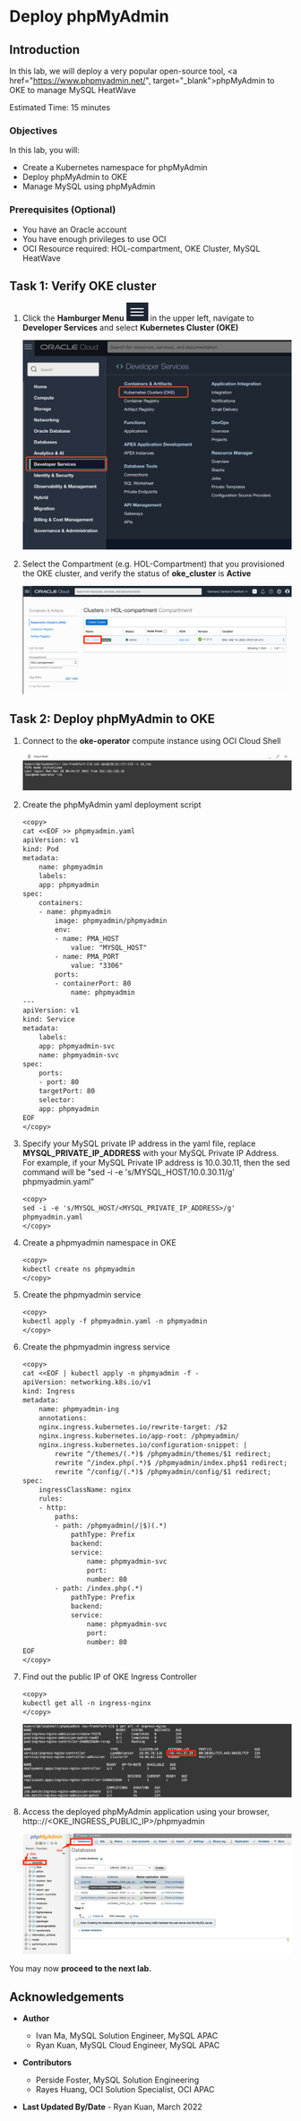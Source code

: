 # Deploy phpMyAdmin

## Introduction

In this lab, we will deploy a very popular open-source tool, <a href="https://www.phpmyadmin.net/", target="\_blank">phpMyAdmin</a> to OKE to manage MySQL HeatWave

Estimated Time: 15 minutes

### Objectives

In this lab, you will:

* Create a Kubernetes namespace for phpMyAdmin
* Deploy phpMyAdmin to OKE
* Manage MySQL using phpMyAdmin

### Prerequisites (Optional)

* You have an Oracle account
* You have enough privileges to use OCI
* OCI Resource required: HOL-compartment, OKE Cluster, MySQL HeatWave

## Task 1: Verify OKE cluster

1. Click the **Hamburger Menu** ![](images/hamburger.png) in the upper left, navigate to **Developer Services** and select **Kubernetes Cluster (OKE)**

    ![Navigate to OKE](images/navigate-to-oke.png)

2. Select the Compartment (e.g. HOL-Compartment) that you provisioned the OKE cluster, and verify the status of **oke_cluster** is **Active**

    ![Verify OKE](images/click-cluster.png)

## Task 2: Deploy phpMyAdmin to OKE

1. Connect to the **oke-operator** compute instance using OCI Cloud Shell

	![Connect to VM](images/connect-to-vm.png)

2. Create the phpMyAdmin yaml deployment script

	```
	<copy>
	cat <<EOF >> phpmyadmin.yaml
	apiVersion: v1
	kind: Pod
	metadata:
		name: phpmyadmin
		labels:
		app: phpmyadmin
	spec:
		containers:
		- name: phpmyadmin
			image: phpmyadmin/phpmyadmin
			env:
			- name: PMA_HOST
				value: "MYSQL_HOST"
			- name: PMA_PORT
				value: "3306"
			ports:
			- containerPort: 80
				name: phpmyadmin
	---
	apiVersion: v1
	kind: Service
	metadata:
		labels:
		app: phpmyadmin-svc
		name: phpmyadmin-svc
	spec:
		ports:
		- port: 80
		targetPort: 80
		selector:
		app: phpmyadmin
	EOF
	</copy>
	```

3. Specify your MySQL private IP address in the yaml file, replace **MYSQL&#95;PRIVATE&#95;IP&#95;ADDRESS** with your MySQL Private IP Address. For example, if your MySQL Private IP address is 10.0.30.11, then the sed command will be "sed -i -e 's/MYSQL_HOST/10.0.30.11/g' phpmyadmin.yaml"

	```
	<copy>
	sed -i -e 's/MYSQL_HOST/<MYSQL_PRIVATE_IP_ADDRESS>/g' phpmyadmin.yaml 
	</copy>
	```

4. Create a phpmyadmin namespace in OKE

	```
	<copy>
	kubectl create ns phpmyadmin
	</copy>
	```

5. Create the phpmyadmin service

	```
	<copy>
	kubectl apply -f phpmyadmin.yaml -n phpmyadmin
	</copy>
	```

6. Create the phpmyadmin ingress service

	```
	<copy>
	cat <<EOF | kubectl apply -n phpmyadmin -f -
	apiVersion: networking.k8s.io/v1
	kind: Ingress
	metadata:
		name: phpmyadmin-ing
		annotations:
		nginx.ingress.kubernetes.io/rewrite-target: /$2
		nginx.ingress.kubernetes.io/app-root: /phpmyadmin/
		nginx.ingress.kubernetes.io/configuration-snippet: |
			rewrite ^/themes/(.*)$ /phpmyadmin/themes/$1 redirect;
			rewrite ^/index.php(.*)$ /phpmyadmin/index.php$1 redirect;
			rewrite ^/config/(.*)$ /phpmyadmin/config/$1 redirect;
	spec:
		ingressClassName: nginx
		rules:
		- http:
			paths:
			- path: /phpmyadmin(/|$)(.*)
				pathType: Prefix
				backend:
				service:
					name: phpmyadmin-svc
					port:
					number: 80
			- path: /index.php(.*)
				pathType: Prefix
				backend:
				service:
					name: phpmyadmin-svc
					port:
					number: 80
	EOF
	</copy>
	```

7. Find out the public IP of OKE Ingress Controller

	```
	<copy>
	kubectl get all -n ingress-nginx
	</copy>
	```
	![Ingress IP](images/ingress.png)

8. Access the deployed phpMyAdmin application using your browser, http:://&lt;OKE&#95;INGRESS&#95;PUBLIC&#95;IP&gt;/phpmyadmin

	![PhpMyAdmin](images/phpmyadmin.png)

  You may now **proceed to the next lab.**

## Acknowledgements

* **Author**
	* Ivan Ma, MySQL Solution Engineer, MySQL APAC
	* Ryan Kuan, MySQL Cloud Engineer, MySQL APAC
* **Contributors**
	* Perside Foster, MySQL Solution Engineering
	* Rayes Huang, OCI Solution Specialist, OCI APAC

* **Last Updated By/Date** - Ryan Kuan, March 2022
